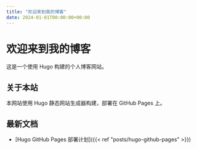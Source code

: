 ```yaml
---
title: "欢迎来到我的博客"
date: 2024-01-01T00:00:00+00:00
---
```


# 欢迎来到我的博客

这是一个使用 Hugo 构建的个人博客网站。

## 关于本站

本网站使用 Hugo 静态网站生成器构建，部署在 GitHub Pages 上。

## 最新文档

- [Hugo GitHub Pages 部署计划]({{< ref "posts/hugo-github-pages" >}})